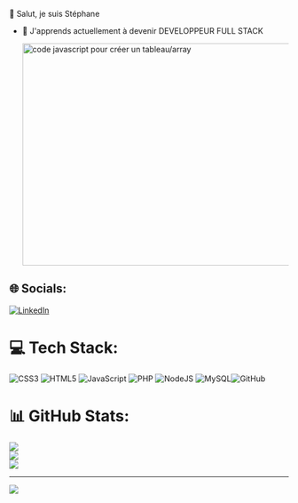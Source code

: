 👋 Salut, je suis Stéphane
- 🌱 J'apprends actuellement à devenir DEVELOPPEUR FULL STACK
  
  <img class="pillar-post-header-image" src="https://www.hubspot.com/hs-fs/hubfs/media/codejavascriptarray.jpeg?width=595&amp;height=400&amp;name=codejavascriptarray.jpeg" alt="code javascript pour créer un tableau/array" width="595" height="400" srcset="https://www.hubspot.com/hs-fs/hubfs/media/codejavascriptarray.jpeg?width=298&amp;height=200&amp;name=codejavascriptarray.jpeg 298w, https://www.hubspot.com/hs-fs/hubfs/media/codejavascriptarray.jpeg?width=595&amp;height=400&amp;name=codejavascriptarray.jpeg 595w, https://www.hubspot.com/hs-fs/hubfs/media/codejavascriptarray.jpeg?width=893&amp;height=600&amp;name=codejavascriptarray.jpeg 893w, https://www.hubspot.com/hs-fs/hubfs/media/codejavascriptarray.jpeg?width=1190&amp;height=800&amp;name=codejavascriptarray.jpeg 1190w, https://www.hubspot.com/hs-fs/hubfs/media/codejavascriptarray.jpeg?width=1488&amp;height=1000&amp;name=codejavascriptarray.jpeg 1488w, https://www.hubspot.com/hs-fs/hubfs/media/codejavascriptarray.jpeg?width=1785&amp;height=1200&amp;name=codejavascriptarray.jpeg 1785w" sizes="(max-width: 595px) 100vw, 595px">

## 🌐 Socials:
[![LinkedIn](https://img.shields.io/badge/LinkedIn-%230077B5.svg?logo=linkedin&logoColor=white)](https://www.linkedin.com/in/st%C3%A9phane-le-guern-a84b31263/?midSig=0t9kn_s-H3Zro1&eid=hz02is-m0xw66nt-d7&midToken=AQFo3jI99MtD6g&trkEmail=eml-security_two_step_verification_login_attempt-header-0-profile_glimmer-null-hz02is~m0xw66nt~d7-null-null&trk=eml-security_two_step_verification_login_attempt-header-0-profile_glimmer&originalSubdomain=fr)

# 💻 Tech Stack:
![CSS3](https://img.shields.io/badge/css3-%231572B6.svg?style=for-the-badge&logo=css3&logoColor=white) ![HTML5](https://img.shields.io/badge/html5-%23E34F26.svg?style=for-the-badge&logo=html5&logoColor=white) ![JavaScript](https://img.shields.io/badge/javascript-%23323330.svg?style=for-the-badge&logo=javascript&logoColor=%23F7DF1E) ![PHP](https://img.shields.io/badge/php-%23777BB4.svg?style=for-the-badge&logo=php&logoColor=white) ![NodeJS](https://img.shields.io/badge/node.js-6DA55F?style=for-the-badge&logo=node.js&logoColor=white) ![MySQL](https://img.shields.io/badge/mysql-4479A1.svg?style=for-the-badge&logo=mysql&logoColor=white)![GitHub](https://img.shields.io/badge/github-%23121011.svg?style=for-the-badge&logo=github&logoColor=white)
# 📊 GitHub Stats:
![](https://github-readme-stats.vercel.app/api?username=Zen1971&theme=dark&hide_border=true&include_all_commits=false&count_private=false)<br/>
![](https://github-readme-streak-stats.herokuapp.com/?user=Zen1971&theme=dark&hide_border=true)<br/>
![](https://github-readme-stats.vercel.app/api/top-langs/?username=Zen1971&theme=dark&hide_border=true&include_all_commits=false&count_private=false&layout=compact)

---
[![](https://visitcount.itsvg.in/api?id=Zen1971&icon=2&color=1)](https://visitcount.itsvg.in)

<!-- Proudly created with GPRM ( https://gprm.itsvg.in ) -->
